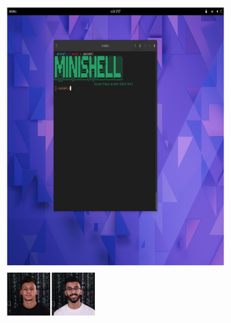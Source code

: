 <p align="center" >
<img src ="https://github.com/oussamaettaqui/Minishell/blob/main/pictures/run-minishell.png"  width='900px' height='600px'>
</p>
<div style="display: flex,  justify-content: center">
  <img src ="https://github.com/oussamaettaqui/Minishell/blob/main/pictures/bchokri.jpeg" width='100px' height='100px'>
  <img src ="https://github.com/oussamaettaqui/Minishell/blob/main/pictures/oettaqui.jpeg" width='100px' height='100px'>
</div>
